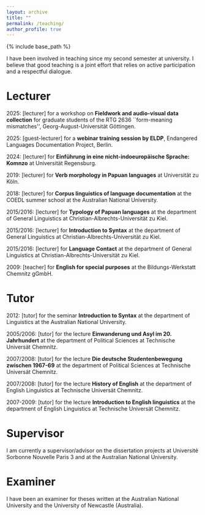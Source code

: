 ```yaml
---
layout: archive
title: ""
permalink: /teaching/
author_profile: true
---
```


{% include base_path %}

I have been involved in teaching since my second semester at university. I believe that good teaching is a joint effort that relies on active participation and a respectful dialogue.

Lecturer
======
2025: [lecturer] for a workshop on **Fieldwork and audio-visual data collection** for graduate students of the RTG 2636 ``form-meaning mismatches'', Georg-August-Universität Göttingen.

2025: [guest-lecturer] for a **webinar training session by ELDP**, Endangered Languages Documentation Project, Berlin.

2024: [lecturer] for **Einführung in eine nicht-indoeuropäische Sprache: Komnzo** at Universität Regensburg.

2019: [lecturer] for **Verb morphology in Papuan languages** at Universität zu Köln.

2018: [lecturer] for **Corpus linguistics of language documentation** at the COEDL summer school at the Australian National University.

2015/2016: [lecturer] for **Typology of Papuan languages** at the department of General Linguistics at Christian-Albrechts-Universität zu Kiel.

2015/2016: [lecturer] for **Introduction to Syntax** at the department of General Linguistics at Christian-Albrechts-Universität zu Kiel.

2015/2016: [lecturer] for **Language Contact** at the department of General Linguistics at Christian-Albrechts-Universität zu Kiel.

2009: [teacher] for **English for special purposes** at the Bildungs-Werkstatt Chemnitz gGmbH.

Tutor
======
2012: [tutor] for the seminar **Introduction to Syntax** at the department of Linguistics at the Australian National University.

2005/2006: [tutor] for the lecture **Einwanderung und Asyl im 20. Jahrhundert** at the department of Political Sciences at Technische Universät Chemnitz.

2007/2008: [tutor] for the lecture **Die deutsche Studentenbewegung zwischen 1967-69** at the department of Political Sciences at Technische Universät Chemnitz.

2007/2008: [tutor] for the lecture **History of English** at the department of English Linguistics at Technische Universät Chemnitz.

2007-2009: [tutor] for the lecture **Introduction to English linguistics** at the department of English Linguistics at Technische Universät Chemnitz.

Supervisor
======

I am currently a supervisor/advisor on the dissertation projects at Université Sorbonne Nouvelle Paris 3 and at the Australian National University.

Examiner
======

I have been an examiner for theses written at the Australian National University and the University of Newcastle (Australia).